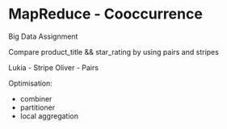 # MapReduce - Cooccurrence

Big Data Assignment

Compare product_title && star_rating by using pairs and stripes 

Lukia - Stripe 
Oliver - Pairs


Optimisation:
- combiner
- partitioner
- local aggregation

